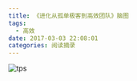 ```yaml
---
title: 《进化从孤单极客到高效团队》脑图
tags:
  - 高效
date: 2017-03-03 22:08:01
categories: 阅读摘录
---
```



![tps](http://www.jeffxue.cn/img/20170303_进化.png)
